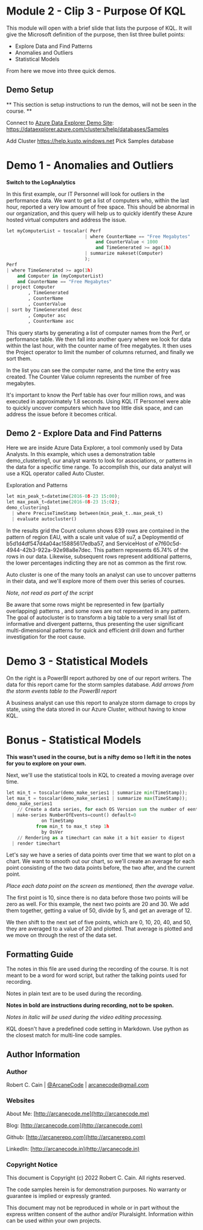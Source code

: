 # Module 2 - Clip 3 - Purpose Of KQL

This module will open with a brief slide that lists the purpose of KQL. It will give the Microsoft definition of the purpose, then list three bullet points:
* Explore Data and Find Patterns
* Anomalies and Outliers
* Statistical Models

From here we move into three quick demos.

## Demo Setup

** This section is setup instructions to run the demos, will not be seen in the course. **

Connect to [Azure Data Explorer Demo Site](https://dataexplorer.azure.com/clusters/help/databases/Samples):
https://dataexplorer.azure.com/clusters/help/databases/Samples

Add Cluster
https://help.kusto.windows.net
Pick Samples database

# Demo 1 - Anomalies and Outliers

**Switch to the LogAnalytics**

In this first example, our IT Personnel will look for outliers in the performance data. We want to get a list of computers who, within the last hour, reported a very low amount of free space. This should be abnormal in our organization, and this query will help us to quickly identify these Azure hosted virtual computers and address the issue.

```python
let myComputerList = toscalar( Perf
                             | where CounterName == "Free Megabytes"
                                 and CounterValue < 1000
                                 and TimeGenerated >= ago(1h)
                             | summarize makeset(Computer)
                             );
Perf
| where TimeGenerated >= ago(1h)
    and Computer in (myComputerList)
    and CounterName == "Free Megabytes"
| project Computer
        , TimeGenerated
        , CounterName
        , CounterValue
| sort by TimeGenerated desc
        , Computer asc
        , CounterName asc
```

This query starts by generating a list of computer names from the Perf, or performance table. We then fall into another query where we look for data within the last hour, with the counter name of free megabytes. It then uses the Project operator to limit the number of columns returned, and finally we sort them.

In the list you can see the computer name, and the time the entry was created. The Counter Value column represents the number of free megabytes.

It's important to know the Perf table has over four million rows, and was executed in approximately 1.8 seconds. Using KQL IT Personnel were able to quickly uncover computers which have too little disk space, and can address the issue before it becomes critical.

## Demo 2 - Explore Data and Find Patterns

Here we are inside Azure Data Explorer, a tool commonly used by Data Analysts. In this example, which uses a demonstration table demo_clustering1, our analyst wants to look for associations, or patterns in the data for a specific time range. To accomplish this, our data analyst will use a KQL operator called Auto Cluster.

Exploration and Patterns

```python
let min_peak_t=datetime(2016-08-23 15:00);
let max_peak_t=datetime(2016-08-23 15:02);
demo_clustering1
  | where PreciseTimeStamp between(min_peak_t..max_peak_t)
  | evaluate autocluster()
```

In the results grid the Count column shows 639 rows are contained in the pattern of region EAU, with a scale unit value of su7, a DeploymentId of b5d1d4df547d4a04ac15885617edba57, and ServiceHost of e7f60c5d-4944-42b3-922a-92e98a8e7dec. This pattern represents 65.74% of the rows in our data. Likewise, subsequent rows represent additional patterns, the lower percentages indicting they are not as common as the first row.

Auto cluster is one of the many tools an analyst can use to uncover patterns in their data, and we'll explore more of them over this series of courses.

_Note, not read as part of the script_

Be aware that some rows might be represented in few (partially overlapping) patterns , and some rows are not represented in any pattern. The goal of autocluster is to transform a big table to a very small list of informative and divergent patterns, thus presenting the user significant multi-dimensional patterns for quick and efficient drill down and further investigation for the root cause.

# Demo 3 - Statistical Models

On the right is a PowerBI report authored by one of our report writers. The data for this report came for the storm samples database. _Add arrows from the storm events table to the PowerBI report_

A business analyst can use this report to analyze storm damage to crops by state, using the data stored in our Azure Cluster, without having to know KQL.

# Bonus - Statistical Models

**This wasn't used in the course, but is a nifty demo so I left it in the notes for you to explore on your own.**

Next, we'll use the statistical tools in KQL to created a moving average over time.

```python
let min_t = toscalar(demo_make_series1 | summarize min(TimeStamp));
let max_t = toscalar(demo_make_series1 | summarize max(TimeStamp));
demo_make_series1
    // Create a data series, for each OS Version sum the number of eents by date
  | make-series NumberOfEvents=count() default=0
             on TimeStamp
           from min_t to max_t step 1h
             by OsVer
    // Rendering as a timechart can make it a bit easier to digest
  | render timechart
```

Let's say we have a series of data points over time that we want to plot on a chart. We want to smooth out our chart, so we'll create an average for each point consisting of the two data points before, the two after, and the current point.

_Place each data point on the screen as mentioned, then the average value._

The first point is 10, since there is no data before those two points will be zero as well. For this example, the next two points are 20 and 30. We add them together, getting a value of 50, divide by 5, and get an average of 12.

We then shift to the next set of five points, which are 0, 10, 20, 40, and 50, they are averaged to a value of 20 and plotted. That average is plotted and we move on through the rest of the data set.

## Formatting Guide

The notes in this file are used during the recording of the course. It is not meant to be a word for word script, but rather the talking points used for recording.

Notes in plain text are to be used during the recording.

**Notes in bold are instructions during recording, not to be spoken.**

_Notes in italic will be used during the video editing processing._

KQL doesn't have a predefined code setting in Markdown. Use python as the closest match for multi-line code samples.

## Author Information

### Author

Robert C. Cain | [@ArcaneCode](https://twitter.com/arcanecode) | arcanecode@gmail.com

### Websites

About Me: [http://arcanecode.me](http://arcanecode.me)

Blog: [http://arcanecode.com](http://arcanecode.com)

Github: [http://arcanerepo.com](http://arcanerepo.com)

LinkedIn: [http://arcanecode.in](http://arcanecode.in)

### Copyright Notice

This document is Copyright (c) 2022 Robert C. Cain. All rights reserved.

The code samples herein is for demonstration purposes. No warranty or guarantee is implied or expressly granted.

This document may not be reproduced in whole or in part without the express written consent of the author and/or Pluralsight. Information within can be used within your own projects.
